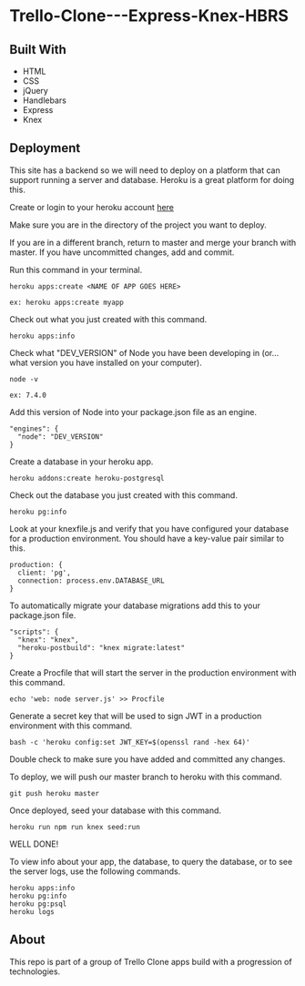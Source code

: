 # Trello-Clone---Express-Knex-HBRS

## Built With
* HTML
* CSS
* jQuery
* Handlebars
* Express
* Knex

## Deployment
This site has a backend so we will need to deploy on a platform that can support running a server and database. Heroku is a great platform for doing this.

Create or login to your heroku account [here](https://dashboard.heroku.com/apps)

Make sure you are in the directory of the project you want to deploy.

If you are in a different branch, return to master and merge your branch with master. If you have uncommitted changes, add and commit.

Run this command in your terminal.
```
heroku apps:create <NAME OF APP GOES HERE>

ex: heroku apps:create myapp
```

Check out what you just created with this command.
```
heroku apps:info
```

Check what "DEV_VERSION" of Node you have been developing in (or... what version you have installed on your computer).
```
node -v

ex: 7.4.0
```

Add this version of Node into your package.json file as an engine.
```
"engines": {
  "node": "DEV_VERSION"
}
```

Create a database in your heroku app.
```
heroku addons:create heroku-postgresql
```

Check out the database you just created with this command.
```
heroku pg:info
```

Look at your knexfile.js and verify that you have configured your database for a production environment. You should have a key-value pair similar to this.
```
production: {
  client: 'pg',
  connection: process.env.DATABASE_URL
}
```

To automatically migrate your database migrations add this to your package.json file.
```
"scripts": {
  "knex": "knex",
  "heroku-postbuild": "knex migrate:latest"
}
```

Create a Procfile that will start the server in the production environment with this command.
```
echo 'web: node server.js' >> Procfile
```

Generate a secret key that will be used to sign JWT in a production environment with this command.
```
bash -c 'heroku config:set JWT_KEY=$(openssl rand -hex 64)'
```

Double check to make sure you have added and committed any changes.

To deploy, we will push our master branch to heroku with this command.
```
git push heroku master
```

Once deployed, seed your database with this command.
```
heroku run npm run knex seed:run
```

WELL DONE!

To view info about your app, the database, to query the database, or to see the server logs, use the following commands.
```
heroku apps:info
heroku pg:info
heroku pg:psql
heroku logs
```

## About
This repo is part of a group of Trello Clone apps build with a progression of technologies.
